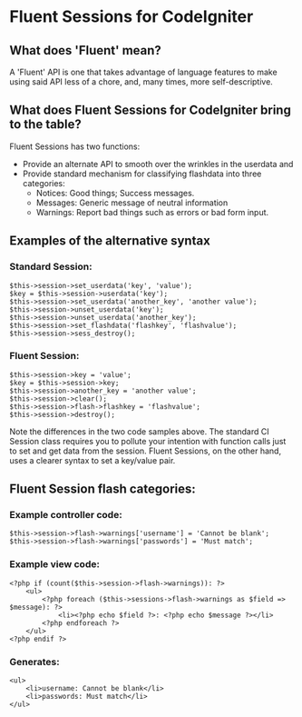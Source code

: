 Fluent Sessions for CodeIgniter
===============================
What does 'Fluent' mean?
------------------------

A 'Fluent' API is one that takes advantage of language features to make using
said API less of a chore, and, many times, more self-descriptive.

What does Fluent Sessions for CodeIgniter bring to the table?
-------------------------------------------------------------

Fluent Sessions has two functions:

* Provide an alternate API to smooth over the wrinkles in the userdata and
* Provide standard mechanism for classifying flashdata into three
  categories:
  * Notices: Good things; Success messages.
  * Messages: Generic message of neutral information
  * Warnings: Report bad things such as errors or bad form input.

Examples of the alternative syntax
----------------------------------

### Standard Session:
    $this->session->set_userdata('key', 'value');
    $key = $this->session->userdata('key');
    $this->session->set_userdata('another_key', 'another value');
    $this->session->unset_userdata('key');
    $this->session->unset_userdata('another_key');
    $this->session->set_flashdata('flashkey', 'flashvalue');
    $this->session->sess_destroy();
### Fluent Session:
    $this->session->key = 'value';
    $key = $this->session->key;
    $this->session->another_key = 'another value';
    $this->session->clear();
    $this->session->flash->flashkey = 'flashvalue';
    $this->session->destroy();

Note the differences in the two code samples above. The standard CI Session
class requires you to pollute your intention with function calls just to set
and get data from the session. Fluent Sessions, on the other hand, uses a
clearer syntax to set a key/value pair.

Fluent Session flash categories:
--------------------------------

### Example controller code:
    $this->session->flash->warnings['username'] = 'Cannot be blank';
    $this->session->flash->warnings['passwords'] = 'Must match';
### Example view code:
    <?php if (count($this->session->flash->warnings)): ?>
        <ul>
            <?php foreach ($this->sessions->flash->warnings as $field => $message): ?>
                <li><?php echo $field ?>: <?php echo $message ?></li>
            <?php endforeach ?>
        </ul>
    <?php endif ?>
### Generates:
    <ul>
        <li>username: Cannot be blank</li>
        <li>passwords: Must match</li>
    </ul>

